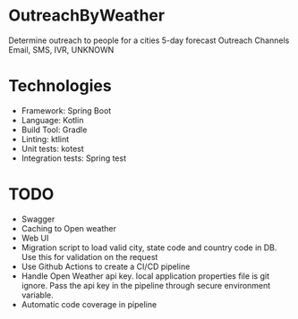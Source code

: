 # OutreachByWeather
Determine outreach to people for a cities 5-day forecast
Outreach Channels Email, SMS, IVR, UNKNOWN

# Technologies
* Framework: Spring Boot
* Language: Kotlin
* Build Tool: Gradle
* Linting: ktlint
* Unit tests: kotest
* Integration tests: Spring test

# TODO
* Swagger
* Caching to Open weather
* Web UI
* Migration script to load valid city, state code and country code in DB. Use this for validation on the request
* Use Github Actions to create a CI/CD pipeline
* Handle Open Weather api key. local application properties file is git ignore. Pass the api key in the pipeline through secure environment variable.
* Automatic code coverage in pipeline
